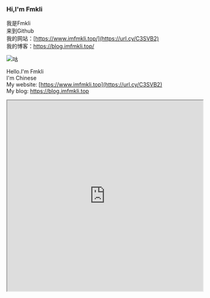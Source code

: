### Hi,I'm Fmkli  
我是Fmkli  
来到Github  
我的网站：[https://www.imfmkli.top/](https://url.cy/C3SVB2)  
我的博客：https://blog.imfmkli.top/  

![咕](https://github-readme-stats.vercel.app/api?username=fmkli&show_icons=true&theme=ocean_dark)

Hello.I'm Fmkli  
I'm Chinese  
My website: [https://www.imfmkli.top](https://url.cy/C3SVB2)  
My blog: https://blog.imfmkli.top  

<iframe height=498 width=510 src="https://pro-video.xiaoheiban.cn/xls/67a483e3-0998-4ff0-b98a-d17159552604.mp4
">

